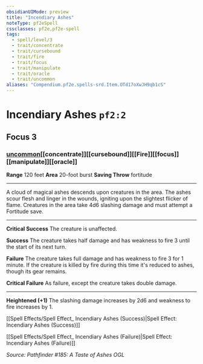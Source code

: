 ```yaml
---
obsidianUIMode: preview
title: "Incendiary Ashes"
noteType: pf2eSpell
cssclasses: pf2e,pf2e-spell
tags:
  - spell/level/3
  - trait/concentrate
  - trait/cursebound
  - trait/fire
  - trait/focus
  - trait/manipulate
  - trait/oracle
  - trait/uncommon
aliases: "Compendium.pf2e.spells-srd.Item.OTd17oXwJH9qb1cS" 
---
```

# Incendiary Ashes  `pf2:2`  
## Focus 3
### [uncommon](uncommon "Uncommon Rarity Trait")[[concentrate]][[cursebound]][[Fire]][[focus]][[manipulate]][[oracle]]

**Range** 120 feet
**Area** 20-foot burst
**Saving Throw**  fortitude
* * * 
A cloud of magical ashes descends upon creatures in the area. The ashes scour flesh and linger in the wounds, igniting upon the slightest flicker of flame. Creatures in the area take 4d6 slashing damage and must attempt a Fortitude save.

* * *

**Critical Success** The creature is unaffected.

**Success** The creature takes half damage and has weakness to fire 3 until the start of its next turn.

**Failure** The creature takes full damage and has weakness to fire 3 for 1 minute. If the creature is killed by fire during this time it's reduced to ashes, though its gear remains.

**Critical Failure** As failure, except the creature takes double damage.

* * *

**Heightened (+1)** The slashing damage increases by 2d6 and weakness to fire increases by 1.

[[Spell Effects/Spell Effect_ Incendiary Ashes (Success)|Spell Effect: Incendiary Ashes (Success)]]

[[Spell Effects/Spell Effect_ Incendiary Ashes (Failure)|Spell Effect: Incendiary Ashes (Failure)]]

*Source: Pathfinder #185: A Taste of Ashes*
*OGL*